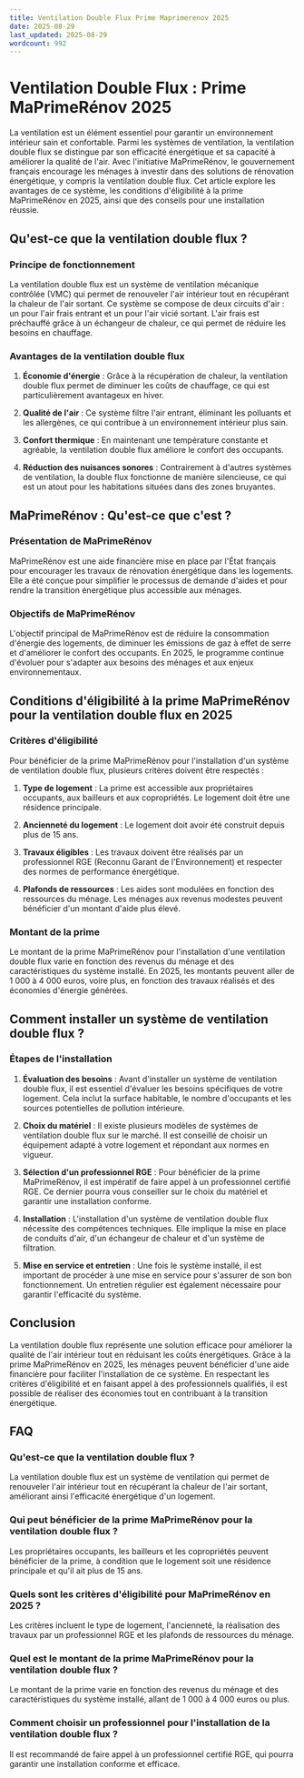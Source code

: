 ```yaml
---
title: Ventilation Double Flux Prime Maprimerenov 2025
date: 2025-08-29
last_updated: 2025-08-29
wordcount: 992
---
```


# Ventilation Double Flux : Prime MaPrimeRénov 2025

La ventilation est un élément essentiel pour garantir un environnement intérieur sain et confortable. Parmi les systèmes de ventilation, la ventilation double flux se distingue par son efficacité énergétique et sa capacité à améliorer la qualité de l'air. Avec l'initiative MaPrimeRénov, le gouvernement français encourage les ménages à investir dans des solutions de rénovation énergétique, y compris la ventilation double flux. Cet article explore les avantages de ce système, les conditions d'éligibilité à la prime MaPrimeRénov en 2025, ainsi que des conseils pour une installation réussie.

## Qu'est-ce que la ventilation double flux ?

### Principe de fonctionnement

La ventilation double flux est un système de ventilation mécanique contrôlée (VMC) qui permet de renouveler l'air intérieur tout en récupérant la chaleur de l'air sortant. Ce système se compose de deux circuits d'air : un pour l'air frais entrant et un pour l'air vicié sortant. L'air frais est préchauffé grâce à un échangeur de chaleur, ce qui permet de réduire les besoins en chauffage.

### Avantages de la ventilation double flux

1. **Économie d'énergie** : Grâce à la récupération de chaleur, la ventilation double flux permet de diminuer les coûts de chauffage, ce qui est particulièrement avantageux en hiver.
   
2. **Qualité de l'air** : Ce système filtre l'air entrant, éliminant les polluants et les allergènes, ce qui contribue à un environnement intérieur plus sain.

3. **Confort thermique** : En maintenant une température constante et agréable, la ventilation double flux améliore le confort des occupants.

4. **Réduction des nuisances sonores** : Contrairement à d'autres systèmes de ventilation, la double flux fonctionne de manière silencieuse, ce qui est un atout pour les habitations situées dans des zones bruyantes.

## MaPrimeRénov : Qu'est-ce que c'est ?

### Présentation de MaPrimeRénov

MaPrimeRénov est une aide financière mise en place par l'État français pour encourager les travaux de rénovation énergétique dans les logements. Elle a été conçue pour simplifier le processus de demande d'aides et pour rendre la transition énergétique plus accessible aux ménages.

### Objectifs de MaPrimeRénov

L'objectif principal de MaPrimeRénov est de réduire la consommation d'énergie des logements, de diminuer les émissions de gaz à effet de serre et d'améliorer le confort des occupants. En 2025, le programme continue d'évoluer pour s'adapter aux besoins des ménages et aux enjeux environnementaux.

## Conditions d'éligibilité à la prime MaPrimeRénov pour la ventilation double flux en 2025

### Critères d'éligibilité

Pour bénéficier de la prime MaPrimeRénov pour l'installation d'un système de ventilation double flux, plusieurs critères doivent être respectés :

1. **Type de logement** : La prime est accessible aux propriétaires occupants, aux bailleurs et aux copropriétés. Le logement doit être une résidence principale.

2. **Ancienneté du logement** : Le logement doit avoir été construit depuis plus de 15 ans.

3. **Travaux éligibles** : Les travaux doivent être réalisés par un professionnel RGE (Reconnu Garant de l'Environnement) et respecter des normes de performance énergétique.

4. **Plafonds de ressources** : Les aides sont modulées en fonction des ressources du ménage. Les ménages aux revenus modestes peuvent bénéficier d'un montant d'aide plus élevé.

### Montant de la prime

Le montant de la prime MaPrimeRénov pour l'installation d'une ventilation double flux varie en fonction des revenus du ménage et des caractéristiques du système installé. En 2025, les montants peuvent aller de 1 000 à 4 000 euros, voire plus, en fonction des travaux réalisés et des économies d'énergie générées.

## Comment installer un système de ventilation double flux ?

### Étapes de l'installation

1. **Évaluation des besoins** : Avant d'installer un système de ventilation double flux, il est essentiel d'évaluer les besoins spécifiques de votre logement. Cela inclut la surface habitable, le nombre d'occupants et les sources potentielles de pollution intérieure.

2. **Choix du matériel** : Il existe plusieurs modèles de systèmes de ventilation double flux sur le marché. Il est conseillé de choisir un équipement adapté à votre logement et répondant aux normes en vigueur.

3. **Sélection d'un professionnel RGE** : Pour bénéficier de la prime MaPrimeRénov, il est impératif de faire appel à un professionnel certifié RGE. Ce dernier pourra vous conseiller sur le choix du matériel et garantir une installation conforme.

4. **Installation** : L'installation d'un système de ventilation double flux nécessite des compétences techniques. Elle implique la mise en place de conduits d'air, d'un échangeur de chaleur et d'un système de filtration.

5. **Mise en service et entretien** : Une fois le système installé, il est important de procéder à une mise en service pour s'assurer de son bon fonctionnement. Un entretien régulier est également nécessaire pour garantir l'efficacité du système.

## Conclusion

La ventilation double flux représente une solution efficace pour améliorer la qualité de l'air intérieur tout en réduisant les coûts énergétiques. Grâce à la prime MaPrimeRénov en 2025, les ménages peuvent bénéficier d'une aide financière pour faciliter l'installation de ce système. En respectant les critères d'éligibilité et en faisant appel à des professionnels qualifiés, il est possible de réaliser des économies tout en contribuant à la transition énergétique.

## FAQ

### Qu'est-ce que la ventilation double flux ?

La ventilation double flux est un système de ventilation qui permet de renouveler l'air intérieur tout en récupérant la chaleur de l'air sortant, améliorant ainsi l'efficacité énergétique d'un logement.

### Qui peut bénéficier de la prime MaPrimeRénov pour la ventilation double flux ?

Les propriétaires occupants, les bailleurs et les copropriétés peuvent bénéficier de la prime, à condition que le logement soit une résidence principale et qu'il ait plus de 15 ans.

### Quels sont les critères d'éligibilité pour MaPrimeRénov en 2025 ?

Les critères incluent le type de logement, l'ancienneté, la réalisation des travaux par un professionnel RGE et les plafonds de ressources du ménage.

### Quel est le montant de la prime MaPrimeRénov pour la ventilation double flux ?

Le montant de la prime varie en fonction des revenus du ménage et des caractéristiques du système installé, allant de 1 000 à 4 000 euros ou plus.

### Comment choisir un professionnel pour l'installation de la ventilation double flux ?

Il est recommandé de faire appel à un professionnel certifié RGE, qui pourra garantir une installation conforme et efficace.